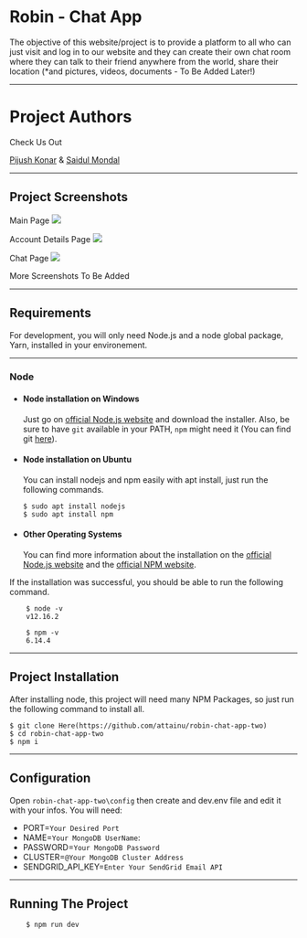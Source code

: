 # Robin - Chat App

The objective of this website/project is to provide a platform to all who can just visit and log in to our website 
and they can create their own chat room where they can talk to their friend anywhere from the world, share their location 
(*and pictures, videos, documents - To Be Added Later!)

---

# Project Authors

Check Us Out

[Pijush Konar](https://github.com/pijush-konar-au7) & [Saidul Mondal](https://github.com/saidul-mondal-au7)

---

## Project Screenshots

Main Page
![](project1.png)

Account Details Page
![](project2.png)

Chat Page
![](project3.png)

More Screenshots To Be Added

---

## Requirements

For development, you will only need Node.js and a node global package, Yarn, installed in your environement.

---

### Node
- #### Node installation on Windows

  Just go on [official Node.js website](https://nodejs.org/) and download the installer.
  Also, be sure to have `git` available in your PATH, `npm` might need it (You can find git [here](https://git-scm.com/)).

- #### Node installation on Ubuntu

  You can install nodejs and npm easily with apt install, just run the following commands.

      $ sudo apt install nodejs
      $ sudo apt install npm

- #### Other Operating Systems
  You can find more information about the installation on the [official Node.js website](https://nodejs.org/) and the [official NPM website](https://npmjs.org/).

If the installation was successful, you should be able to run the following command.

```
    $ node -v
    v12.16.2

    $ npm -v
    6.14.4
```
---

## Project Installation
  After installing node, this project will need many NPM Packages, so just run the following command to install all.

    $ git clone Here(https://github.com/attainu/robin-chat-app-two)
    $ cd robin-chat-app-two
    $ npm i

---

## Configuration

Open `robin-chat-app-two\config` then create and dev.env file and edit it with your infos. You will need:

- PORT=`Your Desired Port`
- NAME=`Your MongoDB UserName`:
- PASSWORD=`Your MongoDB Password`
- CLUSTER=`@Your MongoDB Cluster Address`
- SENDGRID_API_KEY=`Enter Your SendGrid Email API`

---

## Running The Project

```sh
    $ npm run dev
```